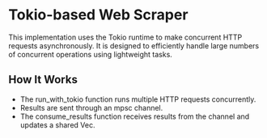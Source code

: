 # Tokio-based Web Scraper
This implementation uses the Tokio runtime to make concurrent HTTP requests asynchronously. It is designed to efficiently handle large numbers of concurrent operations using lightweight tasks.

## How It Works
- The run_with_tokio function runs multiple HTTP requests concurrently.
- Results are sent through an mpsc channel.
- The consume_results function receives results from the channel and updates a shared Vec.
